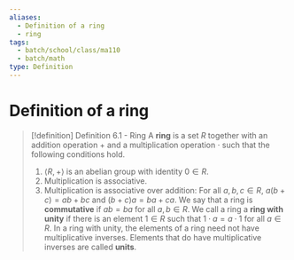 ```yaml
---
aliases:
  - Definition of a ring
  - ring
tags:
  - batch/school/class/ma110
  - batch/math
type: Definition
---
```

# Definition of a ring

> [!definition] Definition 6.1 - Ring
> A **ring** is a set $R$ together with an addition operation $+$ and a multiplication operation $\cdot$  such that the following conditions hold.
> 1. $\langle R, +\rangle$ is an abelian group with identity $0 \in R$.
> 2. Multiplication is associative.
> 3. Multiplication is associative over addition: For all $a,b,c \in R$, $a(b+c)=ab+bc$ and $(b+c)a=ba+ca$. 
> We say that a ring is **commutative** if $ab=ba$ for all $a,b \in R$. We call a ring a **ring with unity** if there is an element $1 \in R$ such that $1 \cdot a=a \cdot1$ for all $a \in R$. In a ring with unity, the elements of a ring need not have multiplicative inverses. Elements that do have multiplicative inverses are called **units**. 
